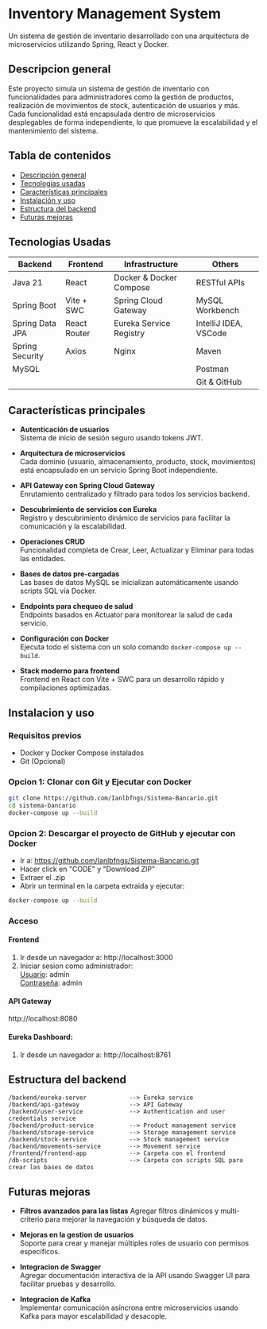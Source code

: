 # Inventory Management System

Un sistema de gestión de inventario desarrollado con una arquitectura de microservicios utilizando Spring, React y Docker.
## Descripcion general

Este proyecto simula un sistema de gestión de inventario con funcionalidades para administradores como la gestión de productos, realización de movimientos de stock, autenticación de usuarios y más. Cada funcionalidad está encapsulada dentro de microservicios desplegables de forma independiente, lo que promueve la escalabilidad y el mantenimiento del sistema.

## Tabla de contenidos
- [Descripción general](#descripcion-general)
- [Tecnologías usadas](#tecnologias-usadas)
- [Características principales](#caracteristicas-principales)
- [Instalación y uso](#instalacion-y-uso)
- [Estructura del backend](#estructura-del-backend)
- [Futuras mejoras](#futuras-mejoras)


## Tecnologias Usadas
| Backend          | Frontend        | Infrastructure           | Others                  |
|------------------|-----------------|--------------------------|-------------------------|
| Java 21          | React           | Docker & Docker Compose  | RESTful APIs            |
| Spring Boot      | Vite + SWC      | Spring Cloud Gateway     | MySQL Workbench         |
| Spring Data JPA  | React Router    | Eureka Service Registry  | IntelliJ IDEA, VSCode   |
| Spring Security  | Axios           | Nginx                    | Maven                   |
| MySQL            |                 |                          | Postman                 |
|                  |                 |                          | Git & GitHub            |

## Características principales
- **Autenticación de usuarios**  
  Sistema de inicio de sesión seguro usando tokens JWT.

- **Arquitectura de microservicios**  
  Cada dominio (usuario, almacenamiento, producto, stock, movimientos) está encapsulado en un servicio Spring Boot independiente.

- **API Gateway con Spring Cloud Gateway**  
  Enrutamiento centralizado y filtrado para todos los servicios backend.

- **Descubrimiento de servicios con Eureka**  
  Registro y descubrimiento dinámico de servicios para facilitar la comunicación y la escalabilidad.

- **Operaciones CRUD**  
  Funcionalidad completa de Crear, Leer, Actualizar y Eliminar para todas las entidades.

- **Bases de datos pre-cargadas**  
  Las bases de datos MySQL se inicializan automáticamente usando scripts SQL vía Docker.

- **Endpoints para chequeo de salud**  
  Endpoints basados en Actuator para monitorear la salud de cada servicio.

- **Configuración con Docker**  
  Ejecuta todo el sistema con un solo comando `docker-compose up --build`.

- **Stack moderno para frontend**  
  Frontend en React con Vite + SWC para un desarrollo rápido y compilaciones optimizadas.

## Instalacion y uso
### Requisitos previos
- Docker y Docker Compose instalados
- Git (Opcional)
### Opcion 1: Clonar con Git y Ejecutar con Docker
```bash
git clone https://github.com/Ianlbfngs/Sistema-Bancario.git
cd sistema-bancario
docker-compose up --build
```
### Opcion 2: Descargar el proyecto de GitHub y ejecutar con Docker 
- Ir a: https://github.com/Ianlbfngs/Sistema-Bancario.git
- Hacer click en "CODE" y "Download ZIP"
- Extraer el .zip
- Abrir un terminal en la carpeta extraida y ejecutar:
```bash
docker-compose up --build
```
### Acceso
#### Frontend
1. Ir desde un navegador a: http://localhost:3000
2. Iniciar sesion como administrador:<br>
    <u>Usuario</u>: admin <br>
    <u>Contraseña</u>: admin
#### API Gateway
http://localhost:8080

#### Eureka Dashboard:
1. Ir desde un navegador a: http://localhost:8761




## Estructura del backend
```
/backend/eureka-server            --> Eureka service 
/backend/api-gateway              --> API Gateway  
/backend/user-service             --> Authentication and user credentials service 
/backend/product-service          --> Product management service 
/backend/storage-service          --> Storage management service 
/backend/stock-service            --> Stock management service  
/backend/movements-service        --> Movement service
/frontend/frontend-app            --> Carpeta con el frontend
/db-scripts                       --> Carpeta con scripts SQL para crear las bases de datos   
```
## Futuras mejoras
- **Filtros avanzados para las listas**
    Agregar filtros dinámicos y multi-criterio para mejorar la navegación y búsqueda de datos.

- **Mejoras en la gestion de usuarios**  
    Soporte para crear y manejar múltiples roles de usuario con permisos específicos.

- **Integracion de Swagger**  
    Agregar documentación interactiva de la API usando Swagger UI para facilitar pruebas y desarrollo.

- **Integracion de Kafka**  
    Implementar comunicación asíncrona entre microservicios usando Kafka para mayor escalabilidad y desacople.


 